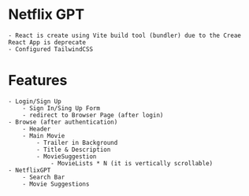 # Netflix GPT
    - React is create using Vite build tool (bundler) due to the Creae React App is deprecate
    - Configured TailwindCSS

# Features
    - Login/Sign Up
        - Sign In/Sing Up Form
        - redirect to Browser Page (after login)
    - Browse (after authentication)
        - Header
        - Main Movie
            - Trailer in Background
            - Title & Description
            - MovieSuggestion
                - MovieLists * N (it is vertically scrollable)
    - NetflixGPT
        - Search Bar
        - Movie Suggestions